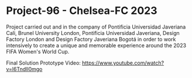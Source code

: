 # Project-96 - Chelsea-FC 2023
Project carried out and in the company of Pontificia Universidad Javeriana Cali, Brunel University London, Pontificia Universidad Javeriana, Design Factory London and Design Factory Javeriana Bogotá  in order to work intensively to create a unique and memorable experience around the 2023 FIFA Women's World Cup.

Final Solution Prototype Video:
https://www.youtube.com/watch?v=l6TndlI0mgo
